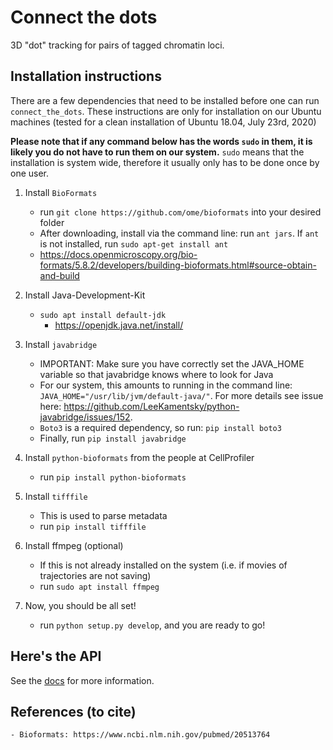 # Connect the dots
3D "dot" tracking for pairs of tagged chromatin loci. 

## Installation instructions

There are a few dependencies that need to be installed before one can run `connect_the_dots`. These instructions are only for installation on our Ubuntu machines (tested for a clean installation of Ubuntu 18.04, July 23rd, 2020)

**Please note that if any command below has the words `sudo` in them, it is likely you do not have to run them on our system.** 
`sudo` means that the installation is system wide, therefore it usually only has to be done once by one user.

1. Install `BioFormats` 

    - run `git clone https://github.com/ome/bioformats` into your desired folder
    - After downloading, install via the command line: run `ant jars`. If `ant` is not installed, run `sudo apt-get install ant`
    - https://docs.openmicroscopy.org/bio-formats/5.8.2/developers/building-bioformats.html#source-obtain-and-build
    
    
2. Install Java-Development-Kit

    - `sudo apt install default-jdk`
        - https://openjdk.java.net/install/

3. Install `javabridge`
    
    - IMPORTANT: Make sure you have correctly set the JAVA_HOME variable so that javabridge knows where to look for Java
    - For our system, this amounts to running in the command line: `JAVA_HOME="/usr/lib/jvm/default-java/"`. For more details see issue here: https://github.com/LeeKamentsky/python-javabridge/issues/152. 
    - `Boto3` is a required dependency, so run: `pip install boto3`
    - Finally, run `pip install javabridge`


4. Install `python-bioformats` from the people at CellProfiler

    - run `pip install python-bioformats`
    
    
5. Install `tifffile`

    - This is used to parse metadata
    - run `pip install tifffile`   

6. Install ffmpeg (optional)
 
    - If this is not already installed on the system (i.e. if movies of trajectories are not saving)
    - run `sudo apt install ffmpeg`

7. Now, you should be all set!

    - run `python setup.py develop`, and you are ready to go!

## Here's the API
See the [docs](https://github.com/ahansenlab/connect_the_dots/doc/build/html/index.html) for more information.

## References (to cite)

    - Bioformats: https://www.ncbi.nlm.nih.gov/pubmed/20513764



